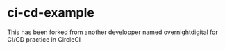 # ci-cd-example

This has been forked from another developper named overnightdigital for CI/CD practice in CircleCI
